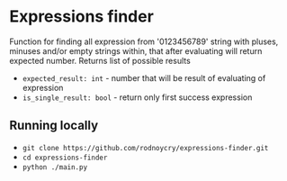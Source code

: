 # Expressions finder
Function for finding all expression from '0123456789' string with pluses, minuses and/or empty strings within, that after evaluating will return expected number. Returns list of possible results
<br/>
- ```expected_result: int``` - number that will be result of evaluating of
        expression
- ```is_single_result: bool``` - return only first success expression

## Running locally
- ```git clone https://github.com/rodnoycry/expressions-finder.git```
- ```cd expressions-finder```
- ```python ./main.py```
    
